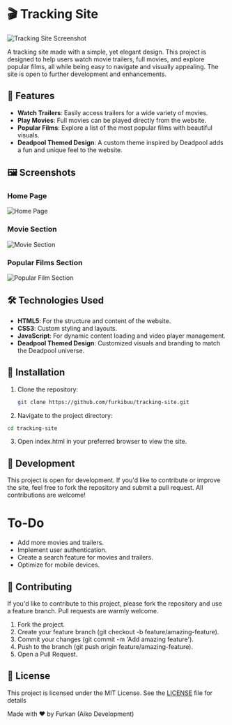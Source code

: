 # 🎬 Tracking Site

![Tracking Site Screenshot](https://your-screenshot-link.com) <!-- Proje ekran görüntüsünü buraya ekle -->

A tracking site made with a simple, yet elegant design. This project is designed to help users watch movie trailers, full movies, and explore popular films, all while being easy to navigate and visually appealing. The site is open to further development and enhancements.

## 🌟 Features

- **Watch Trailers**: Easily access trailers for a wide variety of movies.
- **Play Movies**: Full movies can be played directly from the website.
- **Popular Films**: Explore a list of the most popular films with beautiful visuals.
- **Deadpool Themed Design**: A custom theme inspired by Deadpool adds a fun and unique feel to the website.

## 🖼 Screenshots

### Home Page
![Home Page](https://github.com/user-attachments/assets/7bd9861a-421a-4294-816d-828e26f0db52)


### Movie Section
![Movie Section](https://github.com/user-attachments/assets/01f6e24b-7e22-4c31-ae76-61225d174f1c)


### Popular Films Section
![Popular Film Section](https://github.com/user-attachments/assets/ab3d12a4-4ba0-4d4b-9fd6-238ecd8a33f4)


## 🛠️ Technologies Used

- **HTML5**: For the structure and content of the website.
- **CSS3**: Custom styling and layouts.
- **JavaScript**: For dynamic content loading and video player management.
- **Deadpool Themed Design**: Customized visuals and branding to match the Deadpool universe.

## 🚀 Installation

1. Clone the repository:

   ```bash
   git clone https://github.com/furkibuu/tracking-site.git
   ```

2. Navigate to the project directory:

```bash
cd tracking-site
```

3. Open index.html in your preferred browser to view the site.

## 👾 Development
This project is open for development. If you'd like to contribute or improve the site, feel free to fork the repository and submit a pull request. All contributions are welcome!

# To-Do
- Add more movies and trailers.
- Implement user authentication.
- Create a search feature for movies and trailers.
- Optimize for mobile devices.

## 🤝 Contributing
If you'd like to contribute to this project, please fork the repository and use a feature branch. Pull requests are warmly welcome.

1. Fork the project.
2. Create your feature branch (git checkout -b feature/amazing-feature).
3. Commit your changes (git commit -m 'Add amazing feature').
4. Push to the branch (git push origin feature/amazing-feature).
5. Open a Pull Request.

## 📄 License
This project is licensed under the MIT License. See the [LICENSE](https://github.com/furkibuu/tracking-site/blob/main/LICENSE) file for details

Made with ❤️ by Furkan (Aiko Development)
